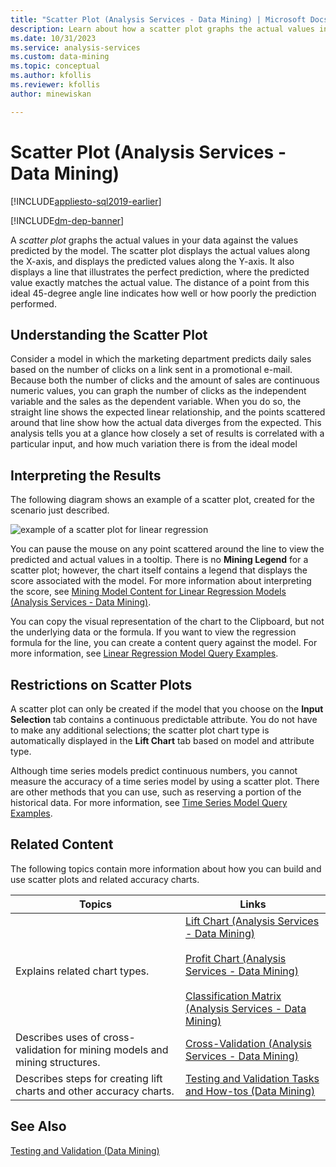 ```yaml
---
title: "Scatter Plot (Analysis Services - Data Mining) | Microsoft Docs"
description: Learn about how a scatter plot graphs the actual values in your data against values predicted by the data mining model in SQL Server Analysis Services.
ms.date: 10/31/2023
ms.service: analysis-services
ms.custom: data-mining
ms.topic: conceptual
ms.author: kfollis
ms.reviewer: kfollis
author: minewiskan

---
```

# Scatter Plot (Analysis Services - Data Mining)
[!INCLUDE[appliesto-sql2019-earlier](../includes/appliesto-sql2019-earlier.md)]

[!INCLUDE[dm-dep-banner](../includes/dm-dep-banner.md)]

  A *scatter plot* graphs the actual values in your data against the values predicted by the model. The scatter plot displays the actual values along the X-axis, and displays the predicted values along the Y-axis. It also displays a line that illustrates the perfect prediction, where the predicted value exactly matches the actual value. The distance of a point from this ideal 45-degree angle line indicates how well or how poorly the prediction performed.  
  
## Understanding the Scatter Plot  
 Consider a model in which the marketing department predicts daily sales based on the number of clicks on a link sent in a promotional e-mail. Because both the number of clicks and the amount of sales are continuous numeric values, you can graph the number of clicks as the independent variable and the sales as the dependent variable. When you do so, the straight line shows the expected linear relationship, and the points scattered around that line show how the actual data diverges from the expected. This analysis tells you at a glance how closely a set of results is correlated with a particular input, and how much variation there is from the ideal model  
  
## Interpreting the Results  
 The following diagram shows an example of a scatter plot, created for the scenario just described.  
  
 ![example of a scatter plot for linear regression](../../analysis-services/data-mining/media/scatterplot-callctr.png "example of a scatter plot for linear regression")  
  
 You can pause the mouse on any point scattered around the line to view the predicted and actual values in a tooltip. There is no **Mining Legend** for a scatter plot; however, the chart itself contains a legend that displays the score associated with the model. For more information about interpreting the score, see [Mining Model Content for Linear Regression Models &#40;Analysis Services - Data Mining&#41;](../../analysis-services/data-mining/mining-model-content-for-linear-regression-models-analysis-services-data-mining.md).  
  
 You can copy the visual representation of the chart to the Clipboard, but not the underlying data or the formula. If you want to view the regression formula for the line, you can create a content query against the model. For more information, see [Linear Regression Model Query Examples](../../analysis-services/data-mining/linear-regression-model-query-examples.md).  
  
## Restrictions on Scatter Plots  
 A scatter plot can only be created if the model that you choose on the **Input Selection** tab contains a continuous predictable attribute. You do not have to make any additional selections; the scatter plot chart type is automatically displayed in the **Lift Chart** tab based on model and attribute type.  
  
 Although time series models predict continuous numbers, you cannot measure the accuracy of a time series model by using a scatter plot. There are other methods that you can use, such as reserving a portion of the historical data. For more information, see [Time Series Model Query Examples](../../analysis-services/data-mining/time-series-model-query-examples.md).  
  
## Related Content  
 The following topics contain more information about how you can build and use scatter plots and related accuracy charts.  
  
|Topics|Links|  
|------------|-----------|  
|Explains related chart types.|[Lift Chart &#40;Analysis Services - Data Mining&#41;](../../analysis-services/data-mining/lift-chart-analysis-services-data-mining.md)<br /><br /> [Profit Chart &#40;Analysis Services - Data Mining&#41;](../../analysis-services/data-mining/profit-chart-analysis-services-data-mining.md)<br /><br /> [Classification Matrix &#40;Analysis Services - Data Mining&#41;](../../analysis-services/data-mining/classification-matrix-analysis-services-data-mining.md)|  
|Describes uses of cross-validation for mining models and mining structures.|[Cross-Validation &#40;Analysis Services - Data Mining&#41;](../../analysis-services/data-mining/cross-validation-analysis-services-data-mining.md)|  
|Describes steps for creating lift charts and other accuracy charts.|[Testing and Validation Tasks and How-tos &#40;Data Mining&#41;](../../analysis-services/data-mining/testing-and-validation-tasks-and-how-tos-data-mining.md)|  
  
## See Also  
 [Testing and Validation &#40;Data Mining&#41;](../../analysis-services/data-mining/testing-and-validation-data-mining.md)  
  
